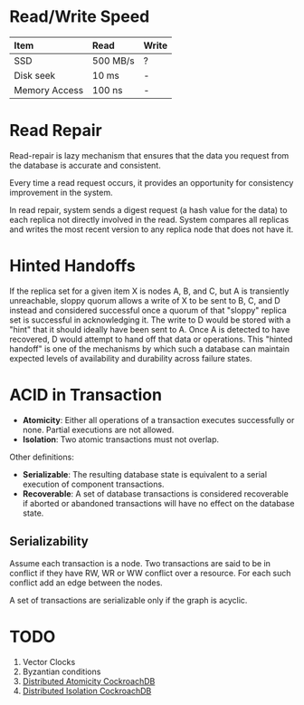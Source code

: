 # Read/Write Speed

| Item | Read | Write |
| :------------- | :------------- | :------|
| SSD      | 500 MB/s     | ?
| Disk seek | 10 ms | -
| Memory Access | 100 ns | - |

# Read Repair

Read-repair is lazy mechanism that ensures that the data you request from the database is accurate and consistent.

Every time a read request occurs, it provides an opportunity for consistency improvement in the system.

In read repair, system sends a digest request (a hash value for the data) to each replica not directly involved in the read. System compares all replicas and writes the most recent version to any replica node that does not have it.

# Hinted Handoffs

If the replica set for a given item X is nodes A, B, and C, but A is transiently unreachable, sloppy quorum allows a write of X to be sent to B, C, and D instead and considered successful once a quorum of that "sloppy" replica set is successful in acknowledging it. The write to D would be stored with a "hint" that it should ideally have been sent to A. Once A is detected to have recovered, D would attempt to hand off that data or operations. This "hinted handoff" is one of the mechanisms by which such a database can maintain expected levels of availability and durability across failure states.

# ACID in Transaction

- **Atomicity**: Either all operations of a transaction executes successfully or none. Partial executions are not allowed.
- **Isolation**: Two atomic transactions must not overlap.

Other definitions:
- **Serializable**: The resulting database state is equivalent to a serial execution of component transactions.
- **Recoverable**: A set of database transactions is considered recoverable if aborted or abandoned transactions will have no effect on the database state.

## Serializability
Assume each transaction is a node. Two transactions are said to be in conflict if they have RW, WR or WW conflict over a resource. For each such conflict add an edge between the nodes.

A set of transactions are serializable only if the graph is acyclic.


# TODO

1. Vector Clocks
1. Byzantian conditions
1. [Distributed Atomicity CockroachDB](https://www.cockroachlabs.com/blog/how-cockroachdb-distributes-atomic-transactions/)
1. [Distributed Isolation CockroachDB](https://www.cockroachlabs.com/blog/serializable-lockless-distributed-isolation-cockroachdb/)

